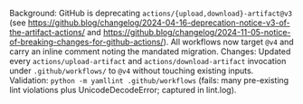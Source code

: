 ﻿Background: GitHub is deprecating `actions/{upload,download}-artifact@v3` (see https://github.blog/changelog/2024-04-16-deprecation-notice-v3-of-the-artifact-actions/ and https://github.blog/changelog/2024-11-05-notice-of-breaking-changes-for-github-actions/). All workflows now target `@v4` and carry an inline comment noting the mandated migration.
Changes: Updated every `actions/upload-artifact` and `actions/download-artifact` invocation under `.github/workflows/` to `@v4` without touching existing inputs.
Validation: `python -m yamllint .github/workflows` (fails: many pre-existing lint violations plus UnicodeDecodeError; captured in lint.log).
